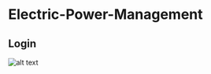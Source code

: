 # Electric-Power-Management

## Login
![alt text](https://github.com/lahirudulanjaya/Electric-Power-Management/blob/master/Electric%20Power%20Management/Electric%20Power%20Management/src/Assests/login.PNG)

